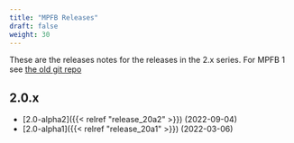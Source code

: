 ```yaml
---
title: "MPFB Releases"
draft: false
weight: 30
---
```


These are the releases notes for the releases in the 2.x series. For MPFB 1 see [the old git repo](https://github.com/makehumancommunity/makehuman-plugin-for-blender)

## 2.0.x

* [2.0-alpha2]({{< relref "release_20a2" >}}) (2022-09-04)
* [2.0-alpha1]({{< relref "release_20a1" >}}) (2022-03-06)
